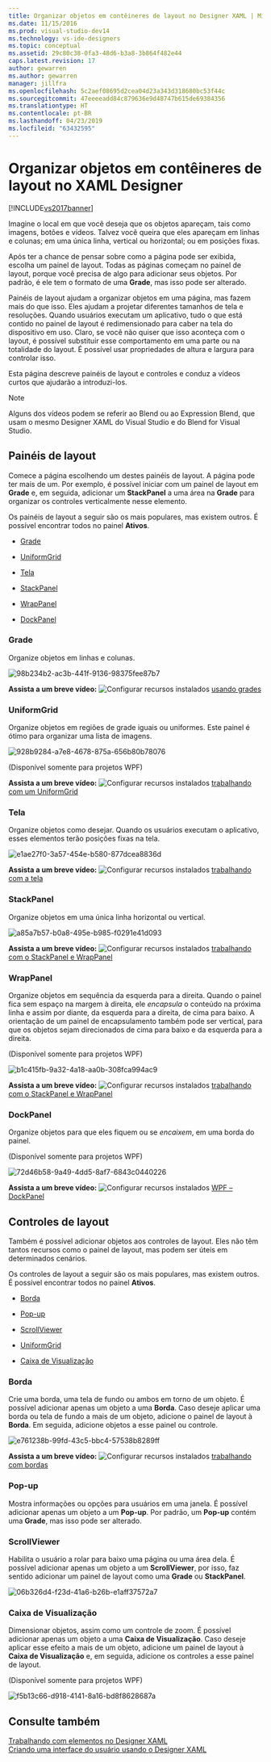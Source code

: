 ```yaml
---
title: Organizar objetos em contêineres de layout no Designer XAML | Microsoft Docs
ms.date: 11/15/2016
ms.prod: visual-studio-dev14
ms.technology: vs-ide-designers
ms.topic: conceptual
ms.assetid: 29c80c38-0fa3-48d6-b3a8-3b864f482e44
caps.latest.revision: 17
author: gewarren
ms.author: gewarren
manager: jillfra
ms.openlocfilehash: 5c2aef08695d2cea04d23a343d318680bc53f44c
ms.sourcegitcommit: 47eeeeadd84c879636e9d48747b615de69384356
ms.translationtype: HT
ms.contentlocale: pt-BR
ms.lasthandoff: 04/23/2019
ms.locfileid: "63432595"
---
```

# <a name="organize-objects-into-layout-containers-in-xaml-designer"></a>Organizar objetos em contêineres de layout no XAML Designer
[!INCLUDE[vs2017banner](../includes/vs2017banner.md)]

Imagine o local em que você deseja que os objetos apareçam, tais como imagens, botões e vídeos. Talvez você queira que eles apareçam em linhas e colunas; em uma única linha, vertical ou horizontal; ou em posições fixas.  
  
 Após ter a chance de pensar sobre como a página pode ser exibida, escolha um painel de layout. Todas as páginas começam no painel de layout, porque você precisa de algo para adicionar seus objetos. Por padrão, é ele tem o formato de uma **Grade**, mas isso pode ser alterado.  
  
 Painéis de layout ajudam a organizar objetos em uma página, mas fazem mais do que isso. Eles ajudam a projetar diferentes tamanhos de tela e resoluções. Quando usuários executam um aplicativo, tudo o que está contido no painel de layout é redimensionado para caber na tela do dispositivo em uso. Claro, se você não quiser que isso aconteça com o layout, é possível substituir esse comportamento em uma parte ou na totalidade do layout. É possível usar propriedades de altura e largura para controlar isso.  
  
 Esta página descreve painéis de layout e controles e conduz a vídeos curtos que ajudarão a introduzi-los.  
  
> [!NOTE]
> Alguns dos vídeos podem se referir ao Blend ou ao Expression Blend, que usam o mesmo Designer XAML do Visual Studio e do Blend for Visual Studio.  
  
## <a name="layout-panels"></a>Painéis de layout  
 Comece a página escolhendo um destes painéis de layout. A página pode ter mais de um. Por exemplo, é possível iniciar com um painel de layout em **Grade** e, em seguida, adicionar um **StackPanel** a uma área na **Grade** para organizar os controles verticalmente nesse elemento.  
  
 Os painéis de layout a seguir são os mais populares, mas existem outros. É possível encontrar todos no painel **Ativos**.  
  
- [Grade](#Grid)  
  
- [UniformGrid](#Uniform)  
  
- [Tela](#Canvas)  
  
- [StackPanel](#Stack)  
  
- [WrapPanel](#Wrap)  
  
- [DockPanel](#Dock)  
  
### <a name="Grid"></a> Grade  
 Organize objetos em linhas e colunas.  
  
 ![](../designers/media/98b234b2-ac3b-441f-9136-98375fee87b7.png "98b234b2-ac3b-441f-9136-98375fee87b7")  
  
 **Assista a um breve vídeo:** ![Configurar recursos instalados](../designers/media/bldadminconsoleinitialconfigicon.PNG "BldAdminConsoleInitialConfigIcon") [usando grades](http://www.popscreen.com/v/6A4hj/Microsoft-Expression-Blend-Using-Grids)  
  
### <a name="Uniform"></a> UniformGrid  
 Organize objetos em regiões de grade iguais ou uniformes. Este painel é ótimo para organizar uma lista de imagens.  
  
 ![](../designers/media/928b9284-a7e8-4678-875a-656b80b78076.png "928b9284-a7e8-4678-875a-656b80b78076")  
  
 (Disponível somente para projetos WPF)  
  
 **Assista a um breve vídeo:** ![Configurar recursos instalados](../designers/media/bldadminconsoleinitialconfigicon.PNG "BldAdminConsoleInitialConfigIcon") [trabalhando com um UniformGrid](http://www.popscreen.com/v/6A4iq/Microsoft-Expression-Blend-Working-with-a-UniformGrid)  
  
### <a name="Canvas"></a> Tela  
 Organize objetos como desejar. Quando os usuários executam o aplicativo, esses elementos terão posições fixas na tela.  
  
 ![](../designers/media/e1ae27f0-3a57-454e-b580-877dcea8836d.png "e1ae27f0-3a57-454e-b580-877dcea8836d")  
  
 **Assista a um breve vídeo:** ![Configurar recursos instalados](../designers/media/bldadminconsoleinitialconfigicon.PNG "BldAdminConsoleInitialConfigIcon") [trabalhando com a tela](http://www.popscreen.com/v/6A4hT/Microsoft-Expression-Blend-Working-with-the-Canvas)  
  
### <a name="Stack"></a> StackPanel  
 Organize objetos em uma única linha horizontal ou vertical.  
  
 ![](../designers/media/a85a7b57-b0a8-495e-b985-f0291e41d093.png "a85a7b57-b0a8-495e-b985-f0291e41d093")  
  
 **Assista a um breve vídeo:** ![Configurar recursos instalados](../designers/media/bldadminconsoleinitialconfigicon.PNG "BldAdminConsoleInitialConfigIcon") [trabalhando com o StackPanel e WrapPanel](http://www.popscreen.com/v/6A4i5/Microsoft-Expression-Blend-Using-the-StackPanel-and-WrapPanel)  
  
### <a name="Wrap"></a> WrapPanel  
 Organize objetos em sequência da esquerda para a direita. Quando o painel fica sem espaço na margem à direita, ele *encapsula* o conteúdo na próxima linha e assim por diante, da esquerda para a direita, de cima para baixo. A orientação de um painel de encapsulamento também pode ser vertical, para que os objetos sejam direcionados de cima para baixo e da esquerda para a direita.  
  
 (Disponível somente para projetos WPF)  
  
 ![](../designers/media/b1c415fb-9a32-4a18-aa0b-308fca994ac9.png "b1c415fb-9a32-4a18-aa0b-308fca994ac9")  
  
 **Assista a um breve vídeo:** ![Configurar recursos instalados](../designers/media/bldadminconsoleinitialconfigicon.PNG "BldAdminConsoleInitialConfigIcon") [trabalhando com o StackPanel e WrapPanel](http://www.popscreen.com/v/6A4i5/Microsoft-Expression-Blend-Using-the-StackPanel-and-WrapPanel)  
  
### <a name="Dock"></a> DockPanel  
 Organize objetos para que eles fiquem ou se *encaixem*, em uma borda do painel.  
  
 (Disponível somente para projetos WPF)  
  
 ![](../designers/media/72d46b58-9a49-4dd5-8af7-6843c0440226.png "72d46b58-9a49-4dd5-8af7-6843c0440226")  
  
 **Assista a um breve vídeo:** ![Configurar recursos instalados](../designers/media/bldadminconsoleinitialconfigicon.PNG "BldAdminConsoleInitialConfigIcon") [WPF – DockPanel](https://www.youtube.com/watch?v=EBH_OIM-zPo)  
  
## <a name="layout-controls"></a>Controles de layout  
 Também é possível adicionar objetos aos controles de layout. Eles não têm tantos recursos como o painel de layout, mas podem ser úteis em determinados cenários.  
  
 Os controles de layout a seguir são os mais populares, mas existem outros. É possível encontrar todos no painel **Ativos**.  
  
- [Borda](#Border)  
  
- [Pop-up](#Popup)  
  
- [ScrollViewer](#Scroll)  
  
- [UniformGrid](#Uniform)  
  
- [Caixa de Visualização](#View)  
  
### <a name="Border"></a> Borda  
 Crie uma borda, uma tela de fundo ou ambos em torno de um objeto. É possível adicionar apenas um objeto a uma **Borda**. Caso deseje aplicar uma borda ou tela de fundo a mais de um objeto, adicione o painel de layout à **Borda**. Em seguida, adicione objetos a esse painel ou controle.  
  
 ![](../designers/media/e761238b-99fd-43c5-bbc4-57538b8289ff.png "e761238b-99fd-43c5-bbc4-57538b8289ff")  
  
 **Assista a um breve vídeo:** ![Configurar recursos instalados](../designers/media/bldadminconsoleinitialconfigicon.PNG "BldAdminConsoleInitialConfigIcon") [trabalhando com bordas](http://www.popscreen.com/v/6A4hB/Microsoft-Expression-Blend-Working-with-Borders)  
  
### <a name="Popup"></a> Pop-up  
 Mostra informações ou opções para usuários em uma janela. É possível adicionar apenas um objeto a um **Pop-up**. Por padrão, um **Pop-up** contém uma **Grade**, mas isso pode ser alterado.  
  
### <a name="Scroll"></a> ScrollViewer  
 Habilita o usuário a rolar para baixo uma página ou uma área dela. É possível adicionar apenas um objeto a um **ScrollViewer**, por isso, faz sentido adicionar um painel de layout como uma **Grade** ou **StackPanel**.  
  
 ![](../designers/media/06b326d4-f23d-41a6-b26b-e1aff37572a7.png "06b326d4-f23d-41a6-b26b-e1aff37572a7")  
  
### <a name="View"></a> Caixa de Visualização  
 Dimensionar objetos, assim como um controle de zoom. É possível adicionar apenas um objeto a uma **Caixa de Visualização**. Caso deseje aplicar esse efeito a mais de um objeto, adicione um painel de layout à **Caixa de Visualização** e, em seguida, adicione os controles a esse painel de layout.  
  
 (Disponível somente para projetos WPF)  
  
 ![](../designers/media/f5b13c66-d918-4141-8a16-bd8f8628687a.png "f5b13c66-d918-4141-8a16-bd8f8628687a")  
  
## <a name="see-also"></a>Consulte também  
 [Trabalhando com elementos no Designer XAML](../designers/working-with-elements-in-xaml-designer.md)   
 [Criando uma interface do usuário usando o Designer XAML](../designers/creating-a-ui-by-using-xaml-designer-in-visual-studio.md)

